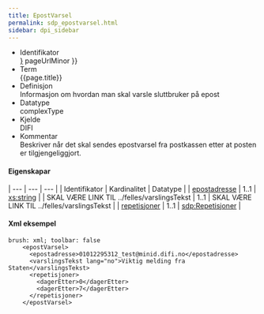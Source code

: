 ```yaml
---
title: EpostVarsel 
permalink: sdp_epostvarsel.html
sidebar: dpi_sidebar
---
```


  - Identifikator  
    <span style="{ pageUrlMinor ;">[}]({{)</span> pageUrlMinor }}
  - Term  
    {{page.title}}
  - Definisjon  
    Informasjon om hvordan man skal varsle sluttbruker på epost
  - Datatype  
    complexType
  - Kjelde  
    DIFI
  - Kommentar  
    Beskriver når det skal sendes epostvarsel fra postkassen etter at
    posten er tilgjengeliggjort.

#### Eigenskapar

| --- | --- | --- |
| Identifikator                            | Kardinalitet | Datatype                                              |
| [epostadresse](epostadresse.md)     | 1..1         | [xs:string](http://www.w3.org/TR/xmlschema-2/#string) |
| SKAL VÆRE LINK TIL ../felles/varslingsTekst | 1..1         | SKAL VÆRE LINK TIL ../felles/varslingsTekst           |
| [repetisjoner](Repetisjoner.md)             | 1..1         | [sdp:Repetisjoner](Repetisjoner.md)                      |

#### Xml eksempel

``` 
brush: xml; toolbar: false
    <epostVarsel>
      <epostadresse>01012295312_test@minid.difi.no</epostadresse>
      <varslingsTekst lang="no">Viktig melding fra Staten</varslingsTekst>
      <repetisjoner>
        <dagerEtter>0</dagerEtter>
        <dagerEtter>7</dagerEtter>
      </repetisjoner>
    </epostVarsel>

 
```
